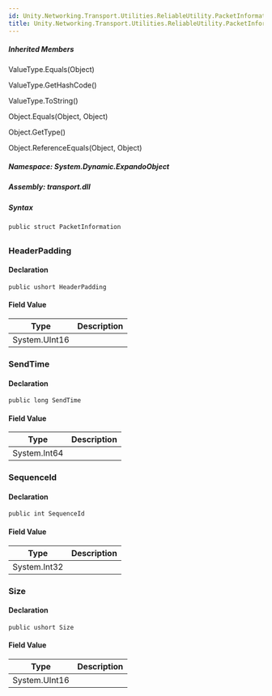 ```yaml
---  
id: Unity.Networking.Transport.Utilities.ReliableUtility.PacketInformation  
title: Unity.Networking.Transport.Utilities.ReliableUtility.PacketInformation  
---
```


<div class="markdown level0 summary">

</div>

<div class="markdown level0 conceptual">

</div>

<div class="inheritedMembers">

##### Inherited Members

<div>

ValueType.Equals(Object)

</div>

<div>

ValueType.GetHashCode()

</div>

<div>

ValueType.ToString()

</div>

<div>

Object.Equals(Object, Object)

</div>

<div>

Object.GetType()

</div>

<div>

Object.ReferenceEquals(Object, Object)

</div>

</div>

##### **Namespace**: System.Dynamic.ExpandoObject

##### **Assembly**: transport.dll

##### Syntax

``` lang-csharp
public struct PacketInformation
```

## 

### HeaderPadding

<div class="markdown level1 summary">

</div>

<div class="markdown level1 conceptual">

</div>

#### Declaration

``` lang-csharp
public ushort HeaderPadding
```

#### Field Value

| Type          | Description |
|---------------|-------------|
| System.UInt16 |             |

### SendTime

<div class="markdown level1 summary">

</div>

<div class="markdown level1 conceptual">

</div>

#### Declaration

``` lang-csharp
public long SendTime
```

#### Field Value

| Type         | Description |
|--------------|-------------|
| System.Int64 |             |

### SequenceId

<div class="markdown level1 summary">

</div>

<div class="markdown level1 conceptual">

</div>

#### Declaration

``` lang-csharp
public int SequenceId
```

#### Field Value

| Type         | Description |
|--------------|-------------|
| System.Int32 |             |

### Size

<div class="markdown level1 summary">

</div>

<div class="markdown level1 conceptual">

</div>

#### Declaration

``` lang-csharp
public ushort Size
```

#### Field Value

| Type          | Description |
|---------------|-------------|
| System.UInt16 |             |
